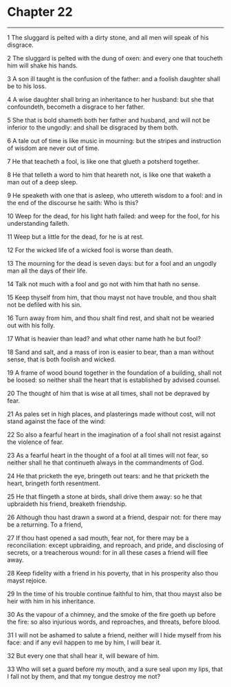 # Chapter 22

***

1 The sluggard is pelted with a dirty stone, and all men will speak of his disgrace.

2 The sluggard is pelted with the dung of oxen: and every one that toucheth him will shake his hands.

3 A son ill taught is the confusion of the father: and a foolish daughter shall be to his loss.

4 A wise daughter shall bring an inheritance to her husband: but she that confoundeth, becometh a disgrace to her father.

5 She that is bold shameth both her father and husband, and will not be inferior to the ungodly: and shall be disgraced by them both.

6 A tale out of time is like music in mourning: but the stripes and instruction of wisdom are never out of time.

7 He that teacheth a fool, is like one that glueth a potsherd together.

8 He that telleth a word to him that heareth not, is like one that waketh a man out of a deep sleep.

9 He speaketh with one that is asleep, who uttereth wisdom to a fool: and in the end of the discourse he saith: Who is this?

10 Weep for the dead, for his light hath failed: and weep for the fool, for his understanding faileth.

11 Weep but a little for the dead, for he is at rest.

12 For the wicked life of a wicked fool is worse than death.

13 The mourning for the dead is seven days: but for a fool and an ungodly man all the days of their life.

14 Talk not much with a fool and go not with him that hath no sense.

15 Keep thyself from him, that thou mayst not have trouble, and thou shalt not be defiled with his sin.

16 Turn away from him, and thou shalt find rest, and shalt not be wearied out with his folly.

17 What is heavier than lead? and what other name hath he but fool?

18 Sand and salt, and a mass of iron is easier to bear, than a man without sense, that is both foolish and wicked.

19 A frame of wood bound together in the foundation of a building, shall not be loosed: so neither shall the heart that is established by advised counsel.

20 The thought of him that is wise at all times, shall not be depraved by fear.

21 As pales set in high places, and plasterings made without cost, will not stand against the face of the wind:

22 So also a fearful heart in the imagination of a fool shall not resist against the violence of fear.

23 As a fearful heart in the thought of a fool at all times will not fear, so neither shall he that continueth always in the commandments of God.

24 He that pricketh the eye, bringeth out tears: and he that pricketh the heart, bringeth forth resentment.

25 He that flingeth a stone at birds, shall drive them away: so he that upbraideth his friend, breaketh friendship.

26 Although thou hast drawn a sword at a friend, despair not: for there may be a returning. To a friend,

27 If thou hast opened a sad mouth, fear not, for there may be a reconciliation: except upbraiding, and reproach, and pride, and disclosing of secrets, or a treacherous wound: for in all these cases a friend will flee away.

28 Keep fidelity with a friend in his poverty, that in his prosperity also thou mayst rejoice.

29 In the time of his trouble continue faithful to him, that thou mayst also be heir with him in his inheritance.

30 As the vapour of a chimney, and the smoke of the fire goeth up before the fire: so also injurious words, and reproaches, and threats, before blood.

31 I will not be ashamed to salute a friend, neither will I hide myself from his face: and if any evil happen to me by him, I will bear it.

32 But every one that shall hear it, will beware of him.

33 Who will set a guard before my mouth, and a sure seal upon my lips, that I fall not by them, and that my tongue destroy me not?

